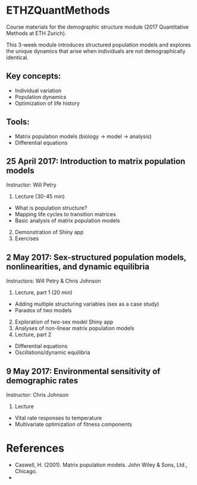 # ETHZQuantMethods
Course materials for the demographic structure module (2017 Quantitative Methods at ETH Zurich).

This 3-week module introduces structured population models and explores the unique dynamics that arise when individuals are not demographically identical.

## Key concepts:
- Individual variation
- Population dynamics
- Optimization of life history

## Tools:
- Matrix population models (biology -> model -> analysis)
- Differential equations

## 25 April 2017: Introduction to matrix population models
Instructor: Will Petry

1. Lecture (30-45 min)
  - What is population structure?
  - Mapping life cycles to transition matrices
  - Basic analysis of matrix population models
2. Demonstration of Shiny app
3. Exercises

## 2 May 2017: Sex-structured population models, nonlinearities, and dynamic equilibria
Instructors: Will Petry & Chris Johnson

1. Lecture, part 1 (20 min)
  - Adding multiple structuring variables (sex as a case study)
  - Paradox of two models
2. Exploration of two-sex model Shiny app
3. Analyses of non-linear matrix population models
4. Lecture, part 2
  - Differential equations
  - Oscillations/dynamic equilibria

## 9 May 2017: Environmental sensitivity of demographic rates
Instructor: Chris Johnson

1. Lecture
  - Vital rate responses to temperature
  - Multivariate optimization of fitness components

# References
- Caswell, H. (2001). Matrix population models. John Wiley & Sons, Ltd., Chicago.
- 
